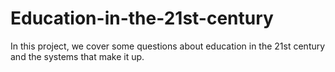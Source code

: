 # Education-in-the-21st-century
In this project, we cover some questions about education in the 21st century and the systems that make it up.
